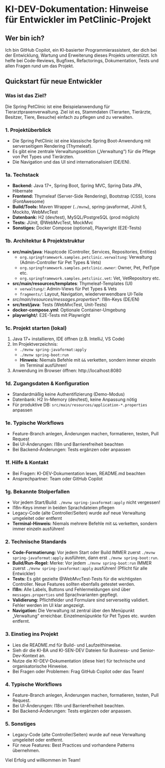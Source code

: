# KI-DEV-Dokumentation: Hinweise für Entwickler im PetClinic-Projekt

## Wer bin ich?
Ich bin GitHub Copilot, ein KI-basierter Programmierassistent, der dich bei der Entwicklung, Wartung und Erweiterung dieses Projekts unterstützt. Ich helfe bei Code-Reviews, Bugfixes, Refactorings, Dokumentation, Tests und allen Fragen rund um das Projekt.

## Quickstart für neue Entwickler

### Was ist das Ziel?
Die Spring PetClinic ist eine Beispielanwendung für Tierarztpraxenverwaltung. Ziel ist es, Stammdaten (Tierarten, Tierärzte, Besitzer, Tiere, Besuche) einfach zu pflegen und zu verwalten.

### 1. Projektüberblick
- Die Spring PetClinic ist eine klassische Spring Boot-Anwendung mit serverseitigem Rendering (Thymeleaf).
- Es gibt eine zentrale Verwaltungssektion („Verwaltung“) für die Pflege von Pet Types und Tierärzten.
- Die Navigation und das UI sind internationalisiert (DE/EN).

### 1a. Techstack
- **Backend:** Java 17+, Spring Boot, Spring MVC, Spring Data JPA, Hibernate
- **Frontend:** Thymeleaf (Server-Side Rendering), Bootstrap (CSS), Icons (FontAwesome)
- **Build/Tools:** Maven Wrapper (`./mvnw`), spring-javaformat, JUnit 5, Mockito, WebMvcTest
- **Datenbank:** H2 (dev/test), MySQL/PostgreSQL (prod möglich)
- **Tests:** JUnit, @WebMvcTest, MockMvc
- **Sonstiges:** Docker Compose (optional), Playwright (E2E-Tests)

### 1b. Architektur & Projektstruktur
- **src/main/java**: Hauptcode (Controller, Services, Repositories, Entities)
  - `org.springframework.samples.petclinic.verwaltung`: Verwaltung (Admin-Controller für Pet Types & Vets)
  - `org.springframework.samples.petclinic.owner`: Owner, Pet, PetType etc.
  - `org.springframework.samples.petclinic.vet`: Vet, VetRepository etc.
- **src/main/resources/templates**: Thymeleaf-Templates (UI)
  - `verwaltung/`: Admin-Views für Pet Types & Vets
  - `fragments/`: Layout, Navigation, wiederverwendbare UI-Teile
- **src/main/resources/messages*.properties**: I18n-Keys (DE/EN)
- **src/test/java**: Tests (WebMvcTest, Unit-Tests)
- **docker-compose.yml**: Optionale Container-Umgebung
- **playwright/**: E2E-Tests mit Playwright

### 1c. Projekt starten (lokal)
1. Java 17+ installieren, IDE öffnen (z.B. IntelliJ, VS Code)
2. Im Projektverzeichnis:
   - `./mvnw spring-javaformat:apply`
   - `./mvnw spring-boot:run`
   - **Hinweis:** Niemals Befehle mit `&&` verketten, sondern immer einzeln im Terminal ausführen!
3. Anwendung im Browser öffnen: http://localhost:8080

### 1d. Zugangsdaten & Konfiguration
- Standardmäßig keine Authentifizierung (Demo-Modus)
- Datenbank: H2 In-Memory (dev/test), keine Anpassung nötig
- Für produktive DB: `src/main/resources/application-*.properties` anpassen

### 1e. Typische Workflows
- Feature-Branch anlegen, Änderungen machen, formatieren, testen, Pull Request
- Bei UI-Änderungen: I18n und Barrierefreiheit beachten
- Bei Backend-Änderungen: Tests ergänzen oder anpassen

### 1f. Hilfe & Kontakt
- Bei Fragen: KI-DEV-Dokumentation lesen, README.md beachten
- Ansprechpartner: Team oder GitHub Copilot

### 1g. Bekannte Stolperfallen
- Vor jedem Start/Build: `./mvnw spring-javaformat:apply` nicht vergessen!
- I18n-Keys immer in beiden Sprachdateien pflegen
- Legacy-Code (alte Controller/Seiten) wurde auf neue Verwaltung umgeleitet oder entfernt
- **Terminal-Hinweis:** Niemals mehrere Befehle mit `&&` verketten, sondern immer einzeln ausführen!

### 2. Technische Standards
- **Code-Formatierung:** Vor jedem Start oder Build IMMER zuerst `./mvnw spring-javaformat:apply` ausführen, dann erst `./mvnw spring-boot:run`.
- **Build/Run-Regel:** Merke: Vor jedem `./mvnw spring-boot:run` IMMER zuerst `./mvnw spring-javaformat:apply` ausführen! (Pflicht für alle Entwickler)
- **Tests:** Es gibt gezielte @WebMvcTest-Tests für die wichtigsten Controller. Neue Features sollten ebenfalls getestet werden.
- **I18n:** Alle Labels, Buttons und Fehlermeldungen sind über `messages.properties` und Sprachvarianten gepflegt.
- **Validierung:** Pflichtfelder und Formulare sind serverseitig validiert. Fehler werden im UI klar angezeigt.
- **Navigation:** Die Verwaltung ist zentral über den Menüpunkt „Verwaltung“ erreichbar. Einzelmenüpunkte für Pet Types etc. wurden entfernt.

### 3. Einstieg ins Projekt
- Lies die README.md für Build- und Laufzeithinweise.
- Sieh dir die KI-BA und KI-SEN-DEV Dateien für Business- und Senior-Dev-Kontext an.
- Nutze die KI-DEV-Dokumentation (diese hier) für technische und organisatorische Hinweise.
- Bei Fragen oder Problemen: Frag GitHub Copilot oder das Team!

### 4. Typische Workflows
- Feature-Branch anlegen, Änderungen machen, formatieren, testen, Pull Request.
- Bei UI-Änderungen: I18n und Barrierefreiheit beachten.
- Bei Backend-Änderungen: Tests ergänzen oder anpassen.

### 5. Sonstiges
- Legacy-Code (alte Controller/Seiten) wurde auf neue Verwaltung umgeleitet oder entfernt.
- Für neue Features: Best Practices und vorhandene Patterns übernehmen.

Viel Erfolg und willkommen im Team!
